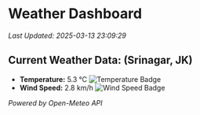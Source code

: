 
# Weather Dashboard

_Last Updated: 2025-03-13 23:09:29_

## Current Weather Data: (Srinagar, JK)
- **Temperature:** 5.3 °C ![Temperature Badge](https://img.shields.io/badge/Temperature-Low%20Temp-blue)
- **Wind Speed:** 2.8 km/h ![Wind Speed Badge](https://img.shields.io/badge/Wind%20Speed-Light%20Wind-blue)

*Powered by Open-Meteo API*
